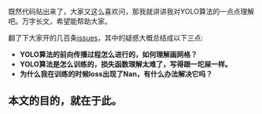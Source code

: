 既然代码贴出来了，大家又这么喜欢问，那我就讲讲我对YOLO算法的一点点理解吧。万字长文，希望能帮助大家。

翻了下大家开的几百条[issues](https://github.com/YunYang1994/tensorflow-yolov3/issues)，其中的疑惑大概总结成以下三点:

- **YOLO算法的前向传播过程怎么进行的，如何理解画网格？** 
- **YOLO算法是怎么训练的，损失函数理解太难了，写得跟一坨屎一样。** 
- **为什么我在训练的时候loss出现了Nan，有什么办法解决它吗？** 

本文的目的，就在于此。
--------------------
